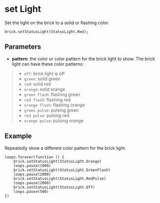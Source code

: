 # set Light

Set the light on the brick to a solid or flashing color.

```sig
brick.setStatusLight(StatusLight.Red);
```
## Parameters

* **pattern**: the color or color pattern for the brick light to show. The brick light can have these color patterns:
>* `off`: brick light is off
>* `green`: solid green
>* `red`: solid red
>* `orange`: solid orange
>* `green flash`: flashing green
>* `red flash`: flashing red
>* `orange flash`: flashing orange
>* `green pulse`: pulsing green
>* `red pulse`: pulsing red
>* `orange pulse`: pulsing orange

## Example

Repeatedly show a different color pattern for the brick light.

```blocks
loops.forever(function () {
    brick.setStatusLight(StatusLight.Orange)
    loops.pause(1000)
    brick.setStatusLight(StatusLight.GreenFlash)
    loops.pause(2000)
    brick.setStatusLight(StatusLight.RedPulse)
    loops.pause(2000)
    brick.setStatusLight(StatusLight.Off)
    loops.pause(500)
})
```
